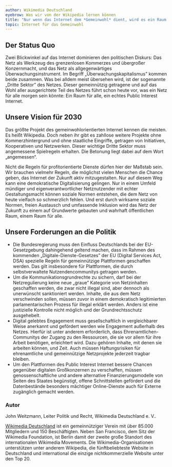 ```yaml
---
author: Wikimedia Deutschland
eyebrow: Was wir von der Wikipedia lernen können
title: "Nur wenn das Internet dem *Gemeinwohl* dient, wird es ein Raum für alle"
topic: Internet für das Gemeinwohl
---
```


## Der Status Quo

Zwei Blickwinkel auf das Internet dominieren den politischen Diskurs: Das Netz als Werkzeug des grenzenlosen Kommerzes und übergroßer Konzernmacht, und das Netz als allgegenwärtiges Überwachungsinstrument. Im Begriff „Überwachungskapitalismus” kommen beide zusammen. Was bei alldem meist übersehen wird, ist der sogenannte „Dritte Sektor” des Netzes. Dieser gemeinnützig getragene und auf das Wohl aller ausgerichtete Teil des Netzes führt schon heute vor, was ein Netz für alle morgen sein könnte: Ein Raum für alle, ein echtes Public Interest Internet.

## Unsere Vision für 2030

Das größte Projekt des gemeinwohlorientierten Internet kennen die meisten. Es heißt Wikipedia. Doch neben ihr gibt es zahllose weitere Projekte ohne Kommerzhintergrund und ohne staatliche Eingriffe, getragen von Initiativen, Kooperativen und Netzwerken. Dieser wichtige Dritte Sektor muss angemessene Spielregeln erhalten. Die Betonung liegt dabei auf dem Wort „angemessen“.

Nicht die Regeln für profitorientierte Dienste dürfen hier der Maßstab sein. Wir brauchen vielmehr Regeln, die möglichst vielen Menschen die Chance geben, das Internet der Zukunft aktiv mitzugestalten. Nur auf diesem Weg kann eine demokratische Digitalisierung gelingen. Nur in einem Umfeld mündiger und eigenverantwortlicher Netznutzender mit echter Gestaltungsmacht können soziale Normen entstehen, die dem Netz von heute vielfach so schmerzlich fehlen. Und erst durch wirksame soziale Normen, freien Austausch und umfassende Inklusion wird das Netz der Zukunft zu einem auf Grundwerte gebauten und wahrhaft öffentlichen Raum, einem Raum für alle.

## Unsere Forderungen an die Politik

- Die Bundesregierung muss den Einfluss Deutschlands bei der EU-Gesetzgebung dahingehend geltend machen, dass im Rahmen des kommenden „Digitale-Dienste-Gesetzes” der EU (Digital Services Act, DSA) spezielle Regeln für gemeinnützige Plattformen geschaffen werden. Das gilt insbesondere für Plattformen, die durch selbstverwaltete Nutzendencommunitys getragen werden.
- Um die Kommunikationsgrundrechte zu sichern, darf bei der Netzregulierung keine neue „graue” Kategorie von Netzinhalten geschaffen werden, die zwar nicht illegal sind, aber dennoch als unerwünscht sanktioniert werden. Inhalte, die aus dem Netz verschwinden sollen, müssen zuvor in einem demokratisch legitimierten parlamentarischen Prozess für illegal erklärt werden. Anders ist eine justizielle Kontrolle nicht möglich und der Grundrechtsschutz ausgehebelt.
- Digital gelebtes Engagement muss gesellschaftlich in vergleichbarer Weise anerkannt und gefördert werden wie Engagement außerhalb des Netzes. Hierfür ist unter anderem erforderlich, dass Ehrenamtlichen-Communitys der Zugang zu den Ressourcen, die sie vor allem für ihre Arbeit benötigen, erleichtert wird. Dazu gehören Inhalte, mit denen sie arbeiten können, und Zeit. Auch müssen Haftungsrisiken für ehrenamtliche und gemeinnützige Netzprojekte jederzeit tragbar bleiben.
- Um den Plattformen des Public Interest Internet bessere Chancen gegenüber digitalen Großkonzernen zu verschaffen, müssen genossenschaftliche und andere alternative Finanzierungsmodelle von Seiten des Staates begünstigt, offene Schnittstellen gefördert und die Datenbestände besonders mächtiger Online-Dienste auch für Externe zugänglich gemacht werden.

### Autor

John Weitzmann, Leiter Politik und Recht, Wikimedia Deutschland e. V..

[Wikimedia Deutschland](https://www.wikimedia.de/) ist ein gemeinnütziger Verein mit über 85.000 Mitgliedern und 150 Beschäftigten. Neben San Francisco, dem Sitz der Wikimedia Foundation, ist Berlin damit der zweite große Standort des internationalen Wikimedia Movements. Die Wikimedia-Organisationen unterstützen unter anderem Wikipedia, die fünftbeliebteste Website in Deutschland und international die einzige nichtkommerzielle Website unter den Top 20.
